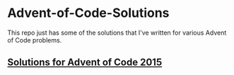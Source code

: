 # Advent-of-Code-Solutions

This repo just has some of the solutions that I've written for various Advent of Code problems.

## [Solutions for Advent of Code 2015](https://github.com/ttlgeek/Advent-of-Code-Solutions/tree/master/2015)